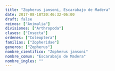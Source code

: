 ```yaml
---
title: "Zopherus jansoni, Escarabajo de Madera"
date: 2017-08-18T20:46:32-06:00
draft: false
reinos: ["Animalia"]
divisiones: ["Arthropoda"]
clases: ["Insecta"]
ordenes: ["Coleoptera"]
familias: ["Zopheridae"]
generos: ["Zopherus"]
nombre_cientifico: "Zopherus jansoni"
nombre_comun: "Escarabajo de Madera"
nombre_ingles: ""
---
```

